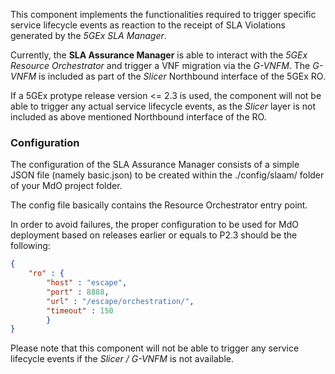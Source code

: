 This component implements the functionalities required to trigger specific service lifecycle events as reaction to the receipt of SLA Violations generated by the *5GEx SLA Manager*.

Currently, the **SLA Assurance Manager** is able to interact with the *5GEx Resource Orchestrator* and trigger a VNF migration via the *G-VNFM*. The *G-VNFM* is included as part of the *Slicer* Northbound interface of the 5GEx RO.

If a 5GEx protype release version <= 2.3 is used, the component will not be able to trigger any actual service lifecycle events, as the *Slicer* layer is not included as above mentioned Northbound interface of the RO.

### Configuration
The configuration of the SLA Assurance Manager consists of a simple JSON file (namely basic.json) to be created within the ./config/slaam/ folder of your MdO project folder.

The config file basically contains the Resource Orchestrator entry point.

In order to avoid failures, the proper configuration to be used for MdO deployment based on releases earlier or equals to P2.3 should be the following:

```json
{
    "ro" : {
        "host" : "escape",
        "port" : 8888,
        "url" : "/escape/orchestration/",
        "timeout" : 150
        }
}
```

Please note that this component will not be able to trigger any service lifecycle events if the *Slicer / G-VNFM* is not available.

